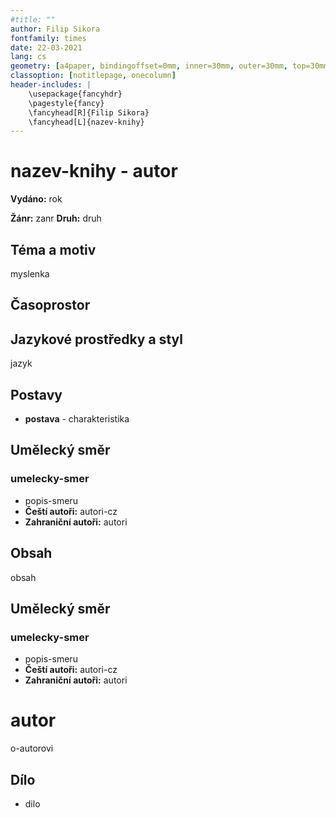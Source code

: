 ```yaml
---
#title: ""
author: Filip Sikora
fontfamily: times
date: 22-03-2021
lang: cs
geometry: [a4paper, bindingoffset=0mm, inner=30mm, outer=30mm, top=30mm, bottom=30mm]
classoption: [notitlepage, onecolumn]
header-includes: |
	\usepackage{fancyhdr}
	\pagestyle{fancy}
	\fancyhead[R]{Filip Sikora}
	\fancyhead[L]{nazev-knihy}
---
```


# nazev-knihy - autor

**Vydáno:** rok

**Žánr:** zanr **Druh:** druh

## Téma a motiv

myslenka

## Časoprostor

## Jazykové prostředky a styl

jazyk

## Postavy

- **postava** - charakteristika

## Umělecký směr

### umelecky-smer

- popis-smeru
- **Čeští autoři:** autori-cz
- **Zahraniční autoři:** autori

## Obsah

obsah

## Umělecký směr

### umelecky-smer

- popis-smeru
- **Čeští autoři:** autori-cz
- **Zahraniční autoři:** autori

# autor

o-autorovi

## Dílo

- dilo
